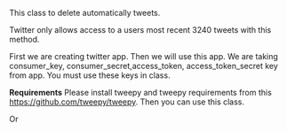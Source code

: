 This class to delete automatically tweets.

Twitter only allows access to a users most recent 3240 tweets with this method.

First we are creating twitter app. Then we will use this app. We are taking consumer_key, consumer_secret,access_token, access_token_secret key from app. You must use these keys in class. 

<strong>Requirements</strong>
Please install tweepy and tweepy requirements from this https://github.com/tweepy/tweepy. Then you can use this class.

Or


